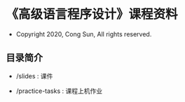 # 《高级语言程序设计》课程资料

* Copyright 2020, Cong Sun, All rights reserved.

## 目录简介

* /slides : 课件

* /practice-tasks : 课程上机作业